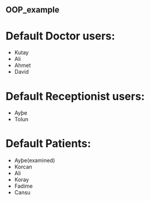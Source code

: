 ## OOP_example
  
# Default Doctor users:
* Kutay
* Ali
* Ahmet
* David
# Default Receptionist users:
* Ayþe
* Tolun
# Default Patients:
* Ayþe(examined)
* Korcan
* Ali
* Koray
* Fadime
* Cansu
